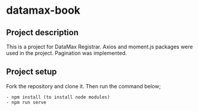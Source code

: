 # datamax-book

## Project description

This is a project for DataMax Registrar. Axios and moment.js packages were used in the project. Pagination was implemented.

## Project setup

Fork the repository and clone it. Then run the command below;

    - npm install (to install node modules)
    - npm run serve
